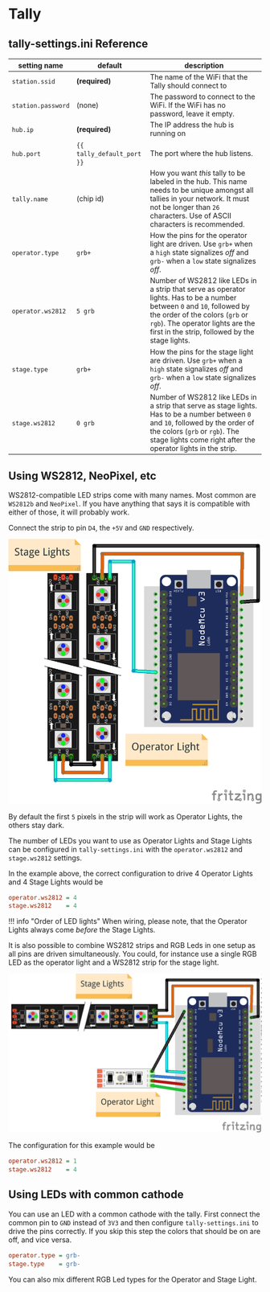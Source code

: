 # Tally

## tally-settings.ini Reference

| setting name | default | description |
| --- | --- | --- |
| `station.ssid` | **(required)** |The name of the WiFi that the Tally should connect to |
| `station.password` | (none) | The password to connect to the WiFi. If the WiFi has no password, leave it empty. |
| `hub.ip` | **(required)** | The IP address the hub is running on |
| `hub.port` | `{{ tally_default_port }}` | The port where the hub listens. |
| `tally.name` | (chip id) | How you want _this_ tally to be labeled in the hub. This name needs to be unique amongst all tallies in your network. It must not be longer than `26` characters. Use of ASCII characters is recommended. |
| `operator.type` | `grb+` | How the pins for the operator light are driven. Use `grb+` when a `high` state signalizes _off_ and `grb-` when a `low` state signalizes _off_. |
| `operator.ws2812` | `5 grb` | Number of WS2812 like LEDs in a strip that serve as operator lights. Has to be a number between `0` and `10`, followed by the order of the colors (`grb` or `rgb`). The operator lights are the first in the strip, followed by the stage lights. |
| `stage.type` | `grb+` | How the pins for the stage light are driven. Use `grb+` when a `high` state signalizes _off_ and `grb-` when a `low` state signalizes _off_. |
| `stage.ws2812` | `0 grb` | Number of WS2812 like LEDs in a strip that serve as stage lights. Has to be a number between `0` and `10`, followed by the order of the colors (`grb` or `rgb`). The stage  lights come right after the operator lights in the strip. |

## Using WS2812, NeoPixel, etc

WS2812-compatible LED strips come with many names. Most common are `WS2812b` and `NeoPixel`. If you have
anything that says it is compatible with either of those, it will probably work.

Connect the strip to pin `D4`, the `+5V` and `GND` respectively.

![connection of a WS2812 strip](images/tally-schematics-ws2812.png)

By default the first `5` pixels in the strip will work as Operator Lights, the others stay dark.

The number of LEDs you want to use as Operator Lights and Stage Lights can be configured in 
`tally-settings.ini` with the `operator.ws2812` and `stage.ws2812` settings.

In the example above, the correct configuration to drive 4 Operator Lights and 4 Stage Lights
would be

````ini
operator.ws2812 = 4
stage.ws2812    = 4
````

!!! info "Order of LED lights"
    When wiring, please note, that the Operator Lights always come _before_ the Stage Lights.

It is also possible to combine WS2812 strips and RGB Leds in one setup as all pins are driven
simultaneously. You could, for instance use a single RGB LED as the operator light and a
WS2812 strip for the stage light.

![connection of a WS2812 strip](images/tally-schematics-ws2812-rgb.png)

The configuration for this example would be

````ini
operator.ws2812 = 1
stage.ws2812    = 4
````

## Using LEDs with common cathode

You can use an LED with a common cathode with the tally. First connect the common pin
to `GND` instead of `3V3` and then configure `tally-settings.ini` to drive the pins correctly.
If you skip this step the colors that should be on are off, and vice versa.

````ini
operator.type = grb-
stage.type    = grb-
````

You can also mix different RGB Led types for the Operator and Stage Light.
